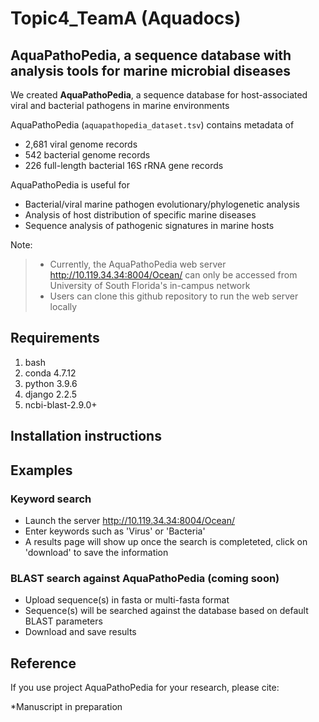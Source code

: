 # Topic4_TeamA (Aquadocs)

## AquaPathoPedia, a sequence database with analysis tools for marine microbial diseases

We created <b>AquaPathoPedia</b>, a sequence database for host-associated viral and bacterial pathogens in marine environments

AquaPathoPedia (`aquapathopedia_dataset.tsv`) contains metadata of
- 2,681 viral genome records
- 542 bacterial genome records
- 226 full-length bacterial 16S rRNA gene records

AquaPathoPedia is useful for 
- Bacterial/viral marine pathogen evolutionary/phylogenetic analysis
- Analysis of host distribution of specific marine diseases
- Sequence analysis of pathogenic signatures in marine hosts

Note:
> - Currently, the AquaPathoPedia web server http://10.119.34.34:8004/Ocean/ can only be accessed from University of South Florida's in-campus network 
> - Users can clone this github repository to run the web server locally

## Requirements
1) bash
2) conda 4.7.12
3) python 3.9.6
4) django 2.2.5
5) ncbi-blast-2.9.0+

## Installation instructions

## Examples

### Keyword search 

- Launch the server http://10.119.34.34:8004/Ocean/
- Enter keywords such as 'Virus' or 'Bacteria'
- A results page will show up once the search is completeted, click on 'download' to save the information

### BLAST search against AquaPathoPedia (coming soon)
- Upload sequence(s) in fasta or multi-fasta format 
- Sequence(s) will be searched against the database based on default BLAST parameters
- Download and save results

## Reference

If you use project AquaPathoPedia for your research, please cite:

*Manuscript in preparation
